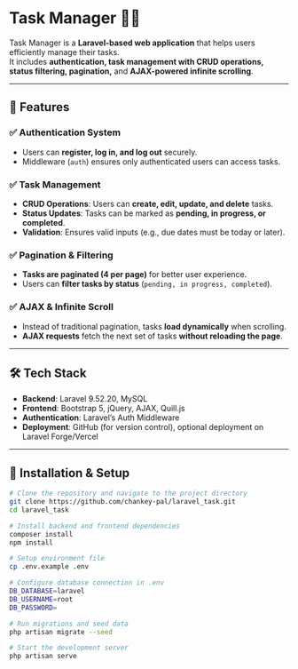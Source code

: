 # Task Manager 📝🚀  

Task Manager is a **Laravel-based web application** that helps users efficiently manage their tasks.  
It includes **authentication, task management with CRUD operations, status filtering, pagination,** and **AJAX-powered infinite scrolling**.  

---

## 📌 Features  

### ✅ Authentication System  
- Users can **register, log in, and log out** securely.  
- Middleware (`auth`) ensures only authenticated users can access tasks.  

### ✅ Task Management  
- **CRUD Operations**: Users can **create, edit, update, and delete** tasks.  
- **Status Updates**: Tasks can be marked as **pending, in progress, or completed**.  
- **Validation**: Ensures valid inputs (e.g., due dates must be today or later).  

### ✅ Pagination & Filtering  
- **Tasks are paginated (4 per page)** for better user experience.  
- Users can **filter tasks by status** (`pending, in progress, completed`).  

### ✅ AJAX & Infinite Scroll  
- Instead of traditional pagination, tasks **load dynamically** when scrolling.  
- **AJAX requests** fetch the next set of tasks **without reloading the page**.  

---

## 🛠️ Tech Stack  
- **Backend**: Laravel 9.52.20, MySQL  
- **Frontend**: Bootstrap 5, jQuery, AJAX, Quill.js  
- **Authentication**: Laravel’s Auth Middleware  
- **Deployment**: GitHub (for version control), optional deployment on Laravel Forge/Vercel  

---

## 🚀 Installation & Setup  

```sh
# Clone the repository and navigate to the project directory
git clone https://github.com/chankey-pal/laravel_task.git
cd laravel_task

# Install backend and frontend dependencies
composer install
npm install

# Setup environment file
cp .env.example .env

# Configure database connection in .env
DB_DATABASE=laravel
DB_USERNAME=root
DB_PASSWORD=

# Run migrations and seed data
php artisan migrate --seed

# Start the development server
php artisan serve
